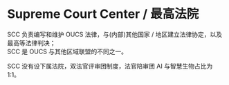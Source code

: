 # Supreme Court Center / 最高法院

SCC 负责编写和维护 OUCS 法律，与(内部)其他国家 / 地区建立法律协定，以及最高等法律判决；  
SCC 是 OUCS 与其他区域联盟的不同之一。

SCC 没有设下属法院，双法官评审团制度，法官陪审团 AI 与智慧生物占比为 1:1。
